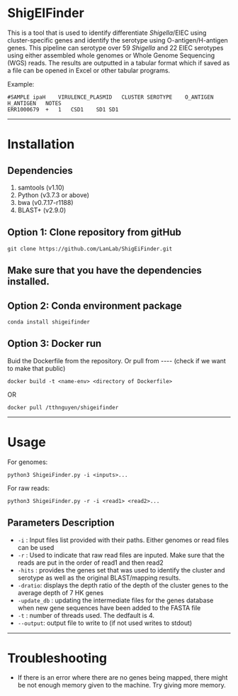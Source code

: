 # ShigEIFinder
This is a tool that is used to identify differentiate *Shigella*/EIEC using cluster-specific genes and identify the serotype using O-antigen/H-antigen genes. This pipeline can serotype over 59 *Shigella* and 22 EIEC serotypes using either assembled whole genomes or Whole Genome Sequencing (WGS) reads. The results are outputted in a tabular format which if saved as a file can be opened in Excel or other tabular programs. 

Example:
````
#SAMPLE	ipaH	VIRULENCE_PLASMID	CLUSTER	SEROTYPE	O_ANTIGEN	H_ANTIGEN	NOTES
ERR1000679	+	1	CSD1	SD1	SD1		
````

---
# Installation 
## Dependencies
1. samtools (v1.10)
2. Python (v3.7.3 or above)
3. bwa (v0.7.17-r1188)
4. BLAST+ (v2.9.0)

## Option 1: Clone repository from gitHub
````
git clone https://github.com/LanLab/ShigEiFinder.git
````
Make sure that you have the dependencies installed.
---

## Option 2: Conda environment package
````
conda install shigeifinder
````

## Option 3: Docker run
Buid the Dockerfile from the repository. Or pull from ---- (check if we want to make that public)
````
docker build -t <name-env> <directory of Dockerfile>
````
OR

````
docker pull /tthnguyen/shigeifinder
````
---
# Usage
For genomes:
````
python3 ShigeiFinder.py -i <inputs>...
````
For raw reads:
````
python3 ShigeiFinder.py -r -i <read1> <read2>...
````

## Parameters Description
- ````-i```` : Input files list provided with their paths. Either genomes or read files can be used
- ````-r```` : Used to indicate that raw read files are inputed. Make sure that the reads are put in the order of read1 and then read2
- ````-hits```` : provides the genes set that was used to identify the cluster and serotype as well as the original BLAST/mapping results.
- ````-dratio````: displays the depth ratio of the depth of the cluster genes to the average depth of 7 HK genes
- ````-update_db```` : updating the intermediate files for the genes database when new gene sequences have been added to the FASTA file
- ````-t```` : number of threads used. The dedfault is 4.
- ````--output````: output file to write to (if not used writes to stdout)

---
# Troubleshooting
- If there is an error where there are no genes being mapped, there might be not enough memory given to the machine. Try giving more memory.